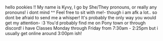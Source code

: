 hello pookies !!
My name is Kyvy, I go by She/They pronouns, or really any pronouns! i dont mind ^^
Feel free to sit with me!- though i am afk a lot.. so dont be afraid to send me a whisper! It's probably the only way you would get my attention- :3 
You'd probably find me on Pony town or through discord! i have Classes Monday through Friday from 7:30am - 2:25pm but i usually get online around 3:00pm ish!
